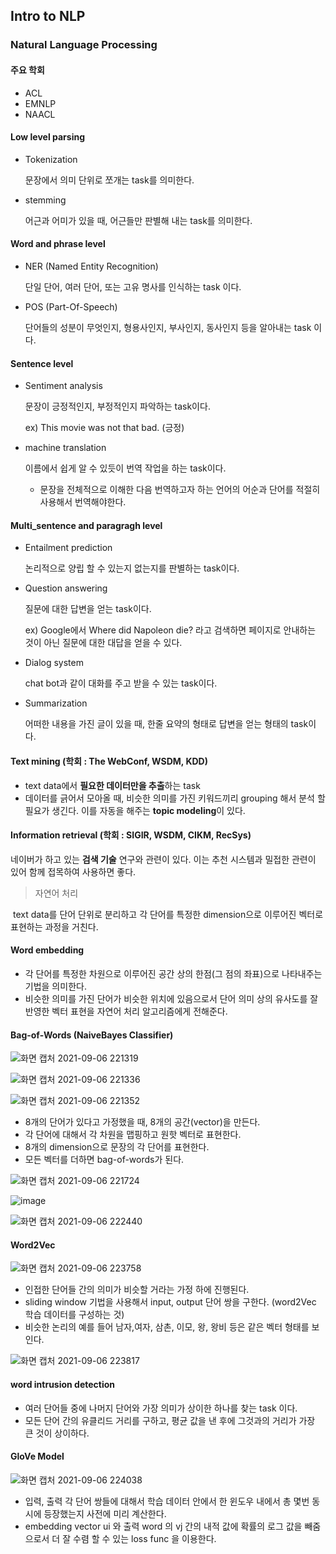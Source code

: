 ## Intro to NLP



### Natural Language Processing

#### 주요 학회

* ACL
* EMNLP
* NAACL



#### Low level parsing

* Tokenization

  문장에서 의미 단위로 쪼개는 task를 의미한다.

* stemming

  어근과 어미가 있을 때, 어근들만 판별해 내는 task를 의미한다.



#### Word and phrase level

* NER (Named Entity Recognition)

  단일 단어, 여러 단어, 또는 고유 명사를 인식하는 task 이다.

* POS (Part-Of-Speech)

  단어들의 성분이 무엇인지, 형용사인지, 부사인지, 동사인지 등을 알아내는 task 이다.



#### Sentence level

* Sentiment analysis

  문장이 긍정적인지, 부정적인지 파악하는 task이다.

  ex) This movie was not that bad. (긍정)

* machine translation

  이름에서 쉽게 알 수 있듯이 번역 작업을 하는 task이다.

  * 문장을 전체적으로 이해한 다음 번역하고자 하는 언어의 어순과 단어를 적절히 사용해서 번역해야한다.



#### Multi_sentence and paragragh level

* Entailment prediction

  논리적으로 양립 할 수 있는지 없는지를 판별하는 task이다.

* Question answering

  질문에 대한 답변을 얻는 task이다.

  ex) Google에서 Where did Napoleon die? 라고 검색하면 페이지로 안내하는 것이 아닌 질문에 대한 대답을 얻을 수 있다.

* Dialog system

  chat bot과 같이 대화를 주고 받을 수 있는 task이다.

* Summarization

  어떠한 내용을 가진 글이 있을 때, 한줄 요약의 형태로 답변을 얻는 형태의 task이다.



#### Text mining (학회 : The WebConf, WSDM, KDD)

* text data에서 **필요한 데이터만을 추출**하는 task
* 데이터를 긁어서 모아올 때, 비슷한 의미를 가진 키워드끼리 grouping 해서 분석 할 필요가 생긴다. 이를 자동을 해주는 **topic modeling**이 있다.



####  Information retrieval (학회 : SIGIR, WSDM, CIKM, RecSys)

네이버가 하고 있는 **검색 기술** 연구와 관련이 있다. 이는 추천 시스템과 밀접한 관련이 있어 함께 접목하여 사용하면 좋다.



> 자연어 처리

​	text data를 단어 단위로 분리하고 각 단어를 특정한 dimension으로 이루어진 벡터로 표현하는 과정을 거친다.



#### Word embedding

* 각 단어를 특정한 차원으로 이루어진 공간 상의 한점(그 점의 좌표)으로 나타내주는 기법을 의미한다.
* 비슷한 의미를 가진 단어가 비슷한 위치에 있음으로서 단어 의미 상의 유사도를 잘 반영한 벡터 표현을 자연어 처리 알고리즘에게 전해준다.



#### Bag-of-Words (NaiveBayes Classifier)

![화면 캡처 2021-09-06 221319](https://user-images.githubusercontent.com/88299729/132226155-b7249c8a-ec73-45f9-9000-af8af191c0c3.png)

![화면 캡처 2021-09-06 221336](https://user-images.githubusercontent.com/88299729/132226237-f401127c-f0c1-4152-a9b8-5a32654360fc.png)

![화면 캡처 2021-09-06 221352](https://user-images.githubusercontent.com/88299729/132226268-42707b9d-1072-44b2-a6b9-a047adc90a9b.png)



* 8개의 단어가 있다고 가정했을 때, 8개의 공간(vector)을 만든다.
* 각 단어에 대해서 각 차원을 맵핑하고 원핫 벡터로 표현한다.
* 8개의 dimension으로 문장의 각 단어를 표현한다.
* 모든 벡터를 더하면 bag-of-words가 된다.



![화면 캡처 2021-09-06 221724](https://user-images.githubusercontent.com/88299729/132226300-ecda2736-38db-4dd7-97ec-8e6a651eb2d9.png)

![image](https://user-images.githubusercontent.com/88299729/132226487-e2ec27f7-fcb3-4d63-a881-5d9ba60296f8.png)

![화면 캡처 2021-09-06 222440](https://user-images.githubusercontent.com/88299729/132226375-9f5831de-598e-408f-8b4a-af1611fa47c8.png)



#### Word2Vec



![화면 캡처 2021-09-06 223758](https://user-images.githubusercontent.com/88299729/132226531-9823834c-828c-4e0b-81bf-3c29f9e65811.png)



* 인접한 단어들 간의 의미가 비슷할 거라는 가정 하에 진행된다.
* sliding window 기법을 사용해서 input, output 단어 쌍을 구한다. (word2Vec 학습 데이터를 구성하는 것)
* 비슷한 논리의 예를 들어 남자,여자, 삼촌, 이모, 왕, 왕비 등은 같은 벡터 형태를 보인다.



![화면 캡처 2021-09-06 223817](https://user-images.githubusercontent.com/88299729/132226568-b320aee1-b289-4ef6-9d6c-b256af939acf.png)



#### word intrusion detection
* 여러 단어들 중에 나머지 단어와 가장 의미가 상이한 하나를 찾는 task 이다.
* 모든 단어 간의 유클리드 거리를 구하고, 평균 값을 낸 후에 그것과의 거리가 가장 큰 것이 상이하다.



#### GloVe Model

![화면 캡처 2021-09-06 224038](https://user-images.githubusercontent.com/88299729/132226591-0ef9d78b-6bf4-45ac-9be6-6f21c088f9d6.png)



* 입력, 출력 각 단어 쌍들에 대해서 학습 데이터 안에서 한 윈도우 내에서 총 몇번 동시에 등장했는지 사전에 미리 계산한다.
* embedding vector ui 와 출력 word 의 vj 간의 내적 값에 확률의 로그 값을 빼줌으로서 더 잘 수렴 할 수 있는 loss func 을 이용한다.

